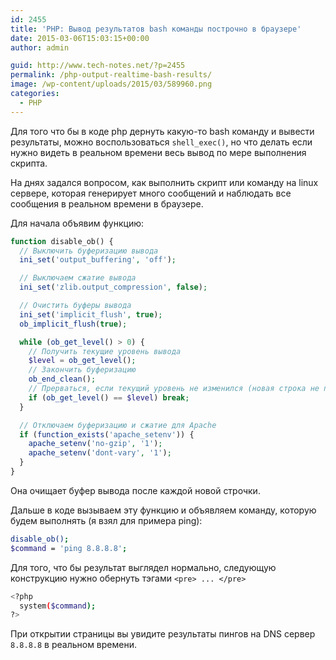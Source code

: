 ```yaml
---
id: 2455
title: 'PHP: Вывод результатов bash команды построчно в браузере'
date: 2015-03-06T15:03:15+00:00
author: admin

guid: http://www.tech-notes.net/?p=2455
permalink: /php-output-realtime-bash-results/
image: /wp-content/uploads/2015/03/589960.png
categories:
  - PHP
---
```

Для того что бы в коде php дернуть какую-то bash команду и вывести результаты, можно воспользоваться `shell_exec()`, но что делать если нужно видеть в реальном времени весь вывод по мере выполнения скрипта.

На днях задался вопросом, как выполнить скрипт или команду на linux сервере, которая генерирует много сообщений и наблюдать все сообщения в реальном времени в браузере.

Для начала объявим функцию:

```php
function disable_ob() {
  // Выключить буферизацию вывода
  ini_set('output_buffering', 'off');

  // Выключаем сжатие вывода
  ini_set('zlib.output_compression', false);

  // Очистить буферы вывода
  ini_set('implicit_flush', true);
  ob_implicit_flush(true);

  while (ob_get_level() > 0) {
    // Получить текущие уровень вывода
    $level = ob_get_level();
    // Закончить буферизацию
    ob_end_clean();
    // Прерваться, если текущий уровень не изменился (новая строка не появилась)
    if (ob_get_level() == $level) break;
  }

  // Отключаем буферизацию и сжатие для Apache
  if (function_exists('apache_setenv')) {
    apache_setenv('no-gzip', '1');
    apache_setenv('dont-vary', '1');
  }
}
```

Она очищает буфер вывода после каждой новой строчки.

Дальше в коде вызываем эту функцию и объявляем команду, которую будем выполнять (я взял для примера ping):

```bash
disable_ob();
$command = 'ping 8.8.8.8';
```

Для того, что бы результат выглядел нормально, следующую конструкцию нужно обернуть тэгами `<pre> ... </pre>`

```bash
<?php
  system($command);
?>
```

При открытии страницы вы увидите результаты пингов на DNS сервер `8.8.8.8` в реальном времени.
